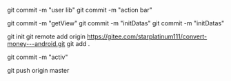 
git commit -m "user lib"
git commit -m "action bar"

git commit -m "getView"
git commit -m "initDatas"
git commit -m "initDatas"

git init
git remote add origin https://gitee.com/starplatinum111/convert-money---android.git
git add .

git commit -m "activ"

git push origin master